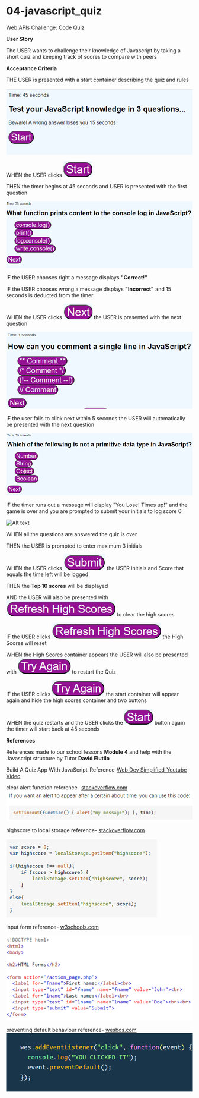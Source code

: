 # 04-javascript_quiz
Web APIs Challenge: Code Quiz

**User Story**

The USER wants to challenge their knowledge of Javascript by taking a short quiz and keeping track of scores to compare with peers

**Acceptance Criteria**

THE USER is presented with a start container describing the quiz and rules

![Alt text](assets/images/startcontainer-javascriptquiz.png)

WHEN the USER clicks  !["Start" button](assets/images/start-button.png)

THEN the timer begins at 45 seconds and USER is presented with the first question

![Alt text](assets/images/question1-javascriptquiz.png)

IF the USER chooses right a message displays **"Correct!"**

IF the USER chooses wrong a message displays **"Incorrect"** and 15 seconds is deducted from the timer 

WHEN the USER clicks ![the "Next" button](assets/images/next-button.png) the USER is presented with the next question

![!\[Alt text\](assets/images/question1-javascriptquiz.png)](assets/images/question2-javascriptquiz.png)

IF the user fails to click next within 5 seconds the USER will automatically be presented with the next question

![Alt text](assets/images/question3-javascriptquiz.png)

IF the timer runs out a message will display "You Lose! Times up!" and the game is over and you are prompted to submit your initials to log score 0

![Alt text](image.png)

WHEN all the questions are answered the quiz is over

THEN the USER is prompted to enter maximum 3 initials

WHEN the USER clicks ![the "Submit" button](assets/images/submit-button.png) the USER initials and Score that equals the time left will be logged

THEN the **Top 10 scores** will be displayed

AND the USER will also be presented with !["Refresh Scores" button](assets/images/refresh-button.png) to clear the high scores

IF the USER clicks !["Refresh Scores"](assets/images/refresh-button.png) the High Scores will reset

WHEN the High Scores container appears the USER will also be presented with !["Try Again" button](assets/images/tryagain-button.png) to restart the Quiz

IF the USER clicks !["Try Again"](assets/images/tryagain-button.png) the start container will appear again and hide the high scores container and two buttons

WHEN the quiz restarts and the USER clicks the !["Start"](assets/images/start-button.png) button again the timer will start back at 45 seconds

**References**

References made to our school lessons **Module 4** and help with the Javascript structure by Tutor **David Elutilo**

Build A Quiz App With JavaScript-Reference-[Web Dev Simplified-Youtube Video](https://www.youtube.com/watch?v=riDzcEQbX6k)
 
 clear alert function reference-
[stackoverflow.com](https://stackoverflow.com/questions/34341462/element-declared-as-variable-vs-get-element?rq=3)
![Alt text](<assets/images/timout alert reference-stackoverflow.png>)

highscore to local storage reference-
[stackoverflow.com](https://stackoverflow.com/questions/29370017/adding-a-high-score-to-local-storage)

![Alt text](<assets/images/highscore to local storage reference-stackoverflow.png>)

input form reference-
[w3schools.com](https://www.w3schools.com/html/tryit.asp?filename=tryhtml_form_submit)

![Alt text](<assets/images/input form reference-w3schools.png>)

preventing default behaviour reference-
[wesbos.com](https://wesbos.com/javascript/05-events/prevent-default-and-form-events)
![Alt text](<assets/images/preventing default behaviour reference-wesbos.png>)